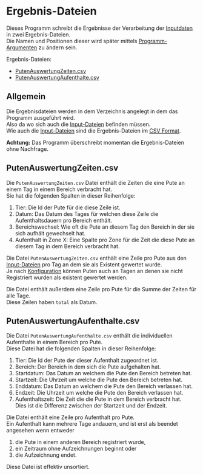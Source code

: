 # Ergebnis-Dateien
Dieses Programm schreibt die Ergebnisse der Verarbeitung der [Inputdaten](input.md) in zwei Ergebnis-Dateien.  
Die Namen und Positionen dieser wird später mittels [Programm-Argumenten](usage.md#argumente) zu ändern sein.

Ergebnis-Dateien:
 * [PutenAuswertungZeiten.csv](#putenauswertungzeiten-csv)
 * [PutenAuswertungAufenthalte.csv](#putenauswertungaufenthalte-csv)

## Allgemein
Die Ergebnisdateien werden in dem Verzeichnis angelegt in dem das Programm ausgeführt wird.  
Also da wo sich auch die [Input-Dateien](input.md) befinden müssen.  
Wie auch die [Input-Dateien](input.md) sind die Ergebnis-Dateien im [CSV Format](formats.md#csv).

**Achtung:** Das Programm überschreibt momentan die Ergebnis-Dateien ohne Nachfrage.


## PutenAuswertungZeiten.csv
Die `PutenAuswertungZeiten.csv` Datei enthält die Zeiten die eine Pute an einem Tag in einem Bereich verbracht hat.  
Sie hat die folgenden Spalten in dieser Reihenfolge:
 1. Tier: Die Id der Pute für die diese Zeile ist.
 2. Datum: Das Datum des Tages für welchen diese Zeile die Aufenthaltsdauern pro Bereich enthält.
 3. Bereichswechsel: Wie oft die Pute an diesem Tag den Bereich in der sie sich aufhält gewechselt hat.
 4. Aufenthalt in Zone X: Eine Spalte pro Zone für die Zeit die diese Pute an diesem Tag in dem Bereich verbracht hat.

Die Datei `PutenAuswertungZeiten.csv` enthält eine Zeile pro Pute aus den [Input-Dateien](input.md) pro Tag an dem sie als Existent gewertet wurde.  
Je nach [Konfiguration](usage.md#argumente) können Puten auch an Tagen an denen sie nicht Registriert wurden als existent gewertet werden.

Die Datei enthält außerdem eine Zeile pro Pute für die Summe der Zeiten für alle Tage.  
Diese Zeilen haben `total` als Datum.

## PutenAuswertungAufenthalte.csv
Die Datei `PutenAuswertungAufenthalte.csv` enthält die individuellen Aufenthalte in einem Bereich pro Pute.  
Diese Datei hat die folgenden Spalten in dieser Reihenfolge:
 1. Tier: Die Id der Pute der dieser Aufenthalt zugeordnet ist.
 2. Bereich: Der Bereich in dem sich die Pute aufgehalten hat.
 3. Startdatum: Das Datum an welchem die Pute den Bereich betreten hat.
 4. Startzeit: Die Uhrzeit um welche die Pute den Bereich betreten hat.
 5. Enddatum: Das Datum an welchem die Pute den Bereich verlassen hat.
 6. Endzeit: Die Uhrzeit um welche die Pute den Bereich verlassen hat.
 7. Aufenthaltszeit: Die Zeit die die Pute in dem Bereich verbracht hat.  
    Dies ist die Differenz zwischen der Startzeit und der Endzeit.

Die Datei enthält eine Zeile pro Aufenthalt pro Pute.  
Ein Aufenthalt kann mehrere Tage andauern, und ist erst als beendet angesehen wenn entweder
 1. die Pute in einem anderen Bereich registriert wurde,
 2. ein Zeitraum ohne Aufzeichnungen beginnt oder
 3. die Aufzeichnung endet.

Diese Datei ist effektiv unsortiert.
